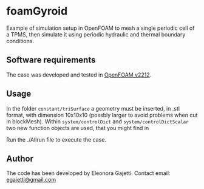 # foamGyroid
Example of simulation setup in OpenFOAM to mesh a single periodic cell of a TPMS, then simulate it using periodic hydraulic and thermal boundary conditions.

## Software requirements
The case was developed and tested in [OpenFOAM v2212](https://www.openfoam.com/download/release-history#v2212).

## Usage
In the folder ```constant/triSurface``` a geometry must be inserted, in .stl format, with dimension 10x10x10 (possbly larger to avoid problems when cut in blockMesh).
Within ```system/controlDict``` and ```system/controlDictScalar``` two new function objects are used, that you might find in  

Run the ./Allrun file to execute the case.

## Author
The code has been developed by Eleonora Gajetti. Contact email: egajetti@gmail.com

